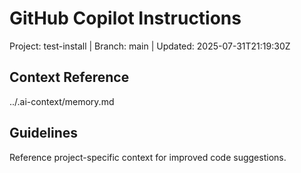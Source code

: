 # GitHub Copilot Instructions

Project: test-install | Branch: main | Updated: 2025-07-31T21:19:30Z

## Context Reference
../.ai-context/memory.md

## Guidelines
Reference project-specific context for improved code suggestions.
